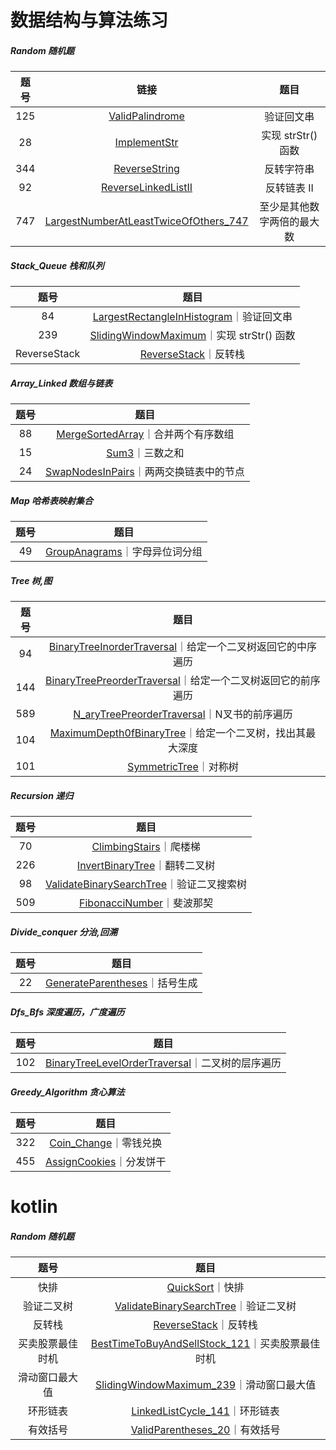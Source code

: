 # 数据结构与算法练习
#####  Random 随机题
| 题号 | 链接| 题目|
| :---: | :---: | :---: |
| 125| [ValidPalindrome](https://github.com/wubobo952/LeetCode/blob/master/random/ValidPalindrome_125.java)|验证回文串|
| 28| [ImplementStr](https://github.com/wubobo952/LeetCode/blob/master/random/ImplementStr_28.java)|实现 strStr() 函数|
| 344| [ReverseString](https://github.com/wubobo952/LeetCode/blob/master/random/ReverseString_344.java)|反转字符串|
| 92| [ReverseLinkedListII](https://github.com/wubobo952/LeetCode/blob/master/random/ReverseLinkedListII_92.java)|反转链表 II|
| 747| [LargestNumberAtLeastTwiceOfOthers_747](https://github.com/BobbiWu/LeetCode/blob/master/random/LargestNumberAtLeastTwiceOfOthers_747.java)|至少是其他数字两倍的最大数|
#####  Stack_Queue 栈和队列
| 题号 | 题目|
| :---: | :---: |
| 84| [LargestRectangleInHistogram](https://github.com/wubobo952/LeetCode/blob/master/stack_queue/LargestRectangleInHistogram_84.java)｜验证回文串
| 239| [SlidingWindowMaximum](https://github.com/wubobo952/LeetCode/blob/master/stack_queue/SlidingWindowMaximum_239.java)｜实现 strStr() 函数
| ReverseStack| [ReverseStack](https://github.com/wubobo952/LeetCode/blob/master/stack_queue/ReverseStack.java)｜反转栈
#####  Array_Linked 数组与链表
| 题号 | 题目|
| :---: | :---: |
| 88| [MergeSortedArray](https://github.com/wubobo952/LeetCode/blob/master/array_linked/MergeSortedArray_88.java)｜合并两个有序数组
| 15| [Sum3](https://github.com/wubobo952/LeetCode/blob/master/array_linked/Sum3_15.java)｜三数之和
| 24| [SwapNodesInPairs](https://github.com/wubobo952/LeetCode/blob/master/array_linked/SwapNodesInPairs_24.java)｜两两交换链表中的节点
#####  Map 哈希表映射集合
| 题号 | 题目|
| :---: | :---: |
| 49| [GroupAnagrams](https://github.com/wubobo952/LeetCode/blob/master/map/GroupAnagrams_49.java)｜字母异位词分组
#####  Tree 树,图
| 题号 | 题目|
| :---: | :---: |
| 94| [BinaryTreeInorderTraversal](https://github.com/wubobo952/LeetCode/blob/master/tree/BinaryTreeInorderTraversal_94.java)｜给定一个二叉树返回它的中序遍历
| 144| [BinaryTreePreorderTraversal](https://github.com/wubobo952/LeetCode/blob/master/tree/BinaryTreePreorderTraversal_144.java)｜给定一个二叉树返回它的前序遍历
| 589| [N_aryTreePreorderTraversal](https://github.com/wubobo952/LeetCode/blob/master/tree/N_aryTreePreorderTraversal_589.java)｜N叉书的前序遍历
| 104| [MaximumDepth0fBinaryTree](https://github.com/wubobo952/LeetCode/blob/master/tree/MaximumDepth0fBinaryTree_104.java)｜给定一个二叉树，找出其最大深度
| 101| [SymmetricTree](https://github.com/wubobo952/LeetCode/blob/master/tree/SymmetricTree_101.java)｜对称树
##### Recursion 递归
| 题号 | 题目|
| :---: | :---: |
| 70| [ClimbingStairs](https://github.com/wubobo952/LeetCode/blob/master/recursion/ClimbingStairs_70.java)｜爬楼梯
| 226| [InvertBinaryTree](https://github.com/wubobo952/LeetCode/blob/master/recursion/InvertBinaryTree_226.java)｜翻转二叉树
| 98| [ValidateBinarySearchTree](https://github.com/wubobo952/LeetCode/blob/master/recursion/ValidateBinarySearchTree_98.java)｜验证二叉搜索树
| 509| [FibonacciNumber](https://github.com/wubobo952/LeetCode/blob/master/recursion/FibonacciNumber_509.java)｜斐波那契
##### Divide_conquer 分治,回溯
| 题号 | 题目|
| :---: | :---: |
| 22| [GenerateParentheses](https://github.com/wubobo952/LeetCode/blob/master/divide_conquer/GenerateParentheses_22.java)｜括号生成
##### Dfs_Bfs 深度遍历，广度遍历
| 题号 | 题目|
| :---: | :---: |
| 102| [BinaryTreeLevelOrderTraversal](https://github.com/wubobo952/LeetCode/blob/master/dfs_bfs/BinaryTreeLevelOrderTraversal_102.java)｜二叉树的层序遍历
##### Greedy_Algorithm 贪心算法
| 题号 | 题目|
| :---: | :---: |
| 322| [Coin_Change](https://github.com/wubobo952/LeetCode/blob/master/greedy_algorithm/Coin_Change_322.java)｜零钱兑换
| 455| [AssignCookies](https://github.com/wubobo952/LeetCode/blob/master/greedy_algorithm/AssignCookies_455.java)｜分发饼干



# kotlin
#####  Random 随机题
| 题号 | 题目|
| :---: | :---: |
| 快排| [QuickSort](https://github.com/wubobo952/LeetCode/blob/master/random/kt/QuickSort.kt)｜快排
| 验证二叉树| [ValidateBinarySearchTree](https://github.com/wubobo952/LeetCode/blob/master/random/kt/ValidateBinarySearchTree.kt)｜验证二叉树
| 反转栈| [ReverseStack](https://github.com/wubobo952/LeetCode/blob/master/random/kt/ReverseStack.kt)｜反转栈
| 买卖股票最佳时机| [BestTimeToBuyAndSellStock_121](https://github.com/wubobo952/LeetCode/blob/master/random/kt/BestTimeToBuyAndSellStock_121.kt)｜买卖股票最佳时机
| 滑动窗口最大值| [SlidingWindowMaximum_239](https://github.com/wubobo952/LeetCode/blob/master/random/kt/SlidingWindowMaximum_239.kt)｜滑动窗口最大值
| 环形链表| [LinkedListCycle_141](https://github.com/wubobo952/LeetCode/blob/master/random/kt/LinkedListCycle_141.kt)｜环形链表
| 有效括号| [ValidParentheses_20](https://github.com/wubobo952/LeetCode/blob/master/random/kt/ValidParentheses_20.kt)｜有效括号
